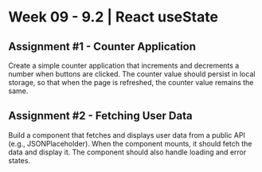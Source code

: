 # **Week 09 - 9.2 | React useState**

## Assignment #1 - Counter Application

Create a simple counter application that increments and decrements a number when buttons are clicked. The counter value should persist in local storage, so that when the page is refreshed, the counter value remains the same.

## Assignment #2 - Fetching User Data

Build a component that fetches and displays user data from a public API (e.g., JSONPlaceholder). When the component mounts, it should fetch the data and display it. The component should also handle loading and error states.
